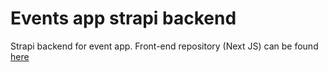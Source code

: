 # Events app strapi backend

Strapi backend for event app. Front-end repository (Next JS) can be found [here](https://github.com/kryptondv/nextjs-events-app)